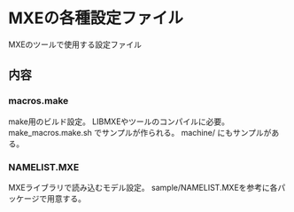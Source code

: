MXEの各種設定ファイル
========

MXEのツールで使用する設定ファイル


内容
--------


### macros.make

make用のビルド設定。
LIBMXEやツールのコンパイルに必要。
make_macros.make.sh でサンプルが作られる。
machine/ にもサンプルがある。



### NAMELIST.MXE

MXEライブラリで読み込むモデル設定。
sample/NAMELIST.MXEを参考に各パッケージで用意する。

